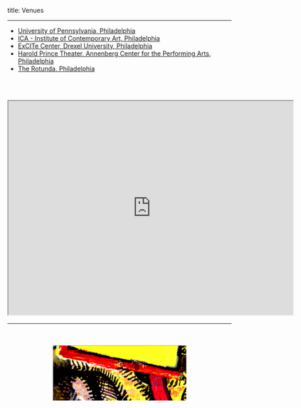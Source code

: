 title: Venues

---

 - [University of Pennsylvania, Philadelphia](https://www.sas.upenn.edu/music/)
 - [ICA - Institute of Contemporary Art, Philadelphia](http://icaphila.org/)
 - [ExCITe Center, Drexel University, Philadelphia](http://drexel.edu/excite/)
 - [Harold Prince Theater, Annenberg Center for the Performing Arts, Philadelphia](https://www.annenbergcenter.org)
 - [The Rotunda, Philadelphia](http://www.therotunda.org/)

 <br><br>
 
<p align="center"> 
  <iframe src="https://www.google.com/maps/d/embed?mid=11I2D46uDlNnaYCYAx8zkUICvjjy19FrS" width="640" height="480"></iframe>
</p>

---

<p align="center">
   <br><br>
  <img src="../images/IKPoster_frag11.png" width="300">
   <br><br>
</p>
 

